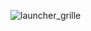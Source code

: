 ![launcher_grille]('https://github.com/adejong93/epitech-ai-solver-2021/blob/main/grille_launcher.png')